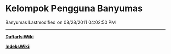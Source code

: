 # Kelompok Pengguna Banyumas

Banyumas
Lastmodified on 08/28/2011 04:02:50 PM


---
[**DaftarIsiWiki**](/wiki/DaftarIsi/index.html)

[**IndeksWiki**](/wiki/Indeks.html)
